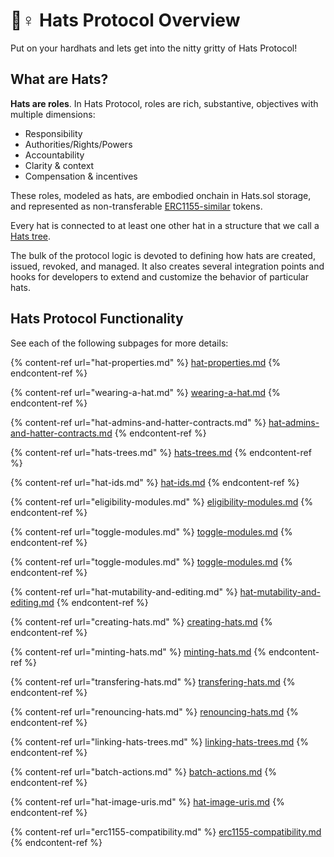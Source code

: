 # 👷♀ Hats Protocol Overview

Put on your hardhats and lets get into the nitty gritty of Hats Protocol!

## What are Hats?

**Hats are roles**. In Hats Protocol, roles are rich, substantive, objectives with multiple dimensions:

* Responsibility
* Authorities/Rights/Powers
* Accountability
* Clarity & context
* Compensation & incentives

These roles, modeled as hats, are embodied onchain in Hats.sol storage, and represented as non-transferable [ERC1155-similar](erc1155-compatibility.md) tokens.

Every hat is connected to at least one other hat in a structure that we call a [Hats tree](hats-trees.md).

The bulk of the protocol logic is devoted to defining how hats are created, issued, revoked, and managed. It also creates several integration points and hooks for developers to extend and customize the behavior of particular hats.

## Hats Protocol Functionality

See each of the following subpages for more details:

{% content-ref url="hat-properties.md" %}
[hat-properties.md](hat-properties.md)
{% endcontent-ref %}

{% content-ref url="wearing-a-hat.md" %}
[wearing-a-hat.md](wearing-a-hat.md)
{% endcontent-ref %}

{% content-ref url="hat-admins-and-hatter-contracts.md" %}
[hat-admins-and-hatter-contracts.md](hat-admins-and-hatter-contracts.md)
{% endcontent-ref %}

{% content-ref url="hats-trees.md" %}
[hats-trees.md](hats-trees.md)
{% endcontent-ref %}

{% content-ref url="hat-ids.md" %}
[hat-ids.md](hat-ids.md)
{% endcontent-ref %}

{% content-ref url="eligibility-modules.md" %}
[eligibility-modules.md](eligibility-modules.md)
{% endcontent-ref %}

{% content-ref url="toggle-modules.md" %}
[toggle-modules.md](toggle-modules.md)
{% endcontent-ref %}

{% content-ref url="toggle-modules.md" %}
[toggle-modules.md](toggle-modules.md)
{% endcontent-ref %}

{% content-ref url="hat-mutability-and-editing.md" %}
[hat-mutability-and-editing.md](hat-mutability-and-editing.md)
{% endcontent-ref %}

{% content-ref url="creating-hats.md" %}
[creating-hats.md](creating-hats.md)
{% endcontent-ref %}

{% content-ref url="minting-hats.md" %}
[minting-hats.md](minting-hats.md)
{% endcontent-ref %}

{% content-ref url="transfering-hats.md" %}
[transfering-hats.md](transfering-hats.md)
{% endcontent-ref %}

{% content-ref url="renouncing-hats.md" %}
[renouncing-hats.md](renouncing-hats.md)
{% endcontent-ref %}

{% content-ref url="linking-hats-trees.md" %}
[linking-hats-trees.md](linking-hats-trees.md)
{% endcontent-ref %}

{% content-ref url="batch-actions.md" %}
[batch-actions.md](batch-actions.md)
{% endcontent-ref %}

{% content-ref url="hat-image-uris.md" %}
[hat-image-uris.md](hat-image-uris.md)
{% endcontent-ref %}

{% content-ref url="erc1155-compatibility.md" %}
[erc1155-compatibility.md](erc1155-compatibility.md)
{% endcontent-ref %}
